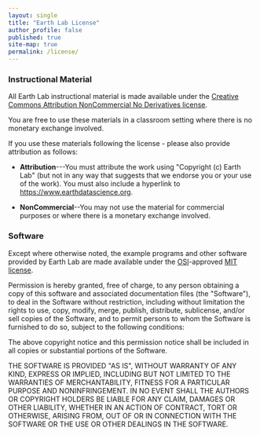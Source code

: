 ```yaml
---
layout: single
title: "Earth Lab License"
author_profile: false
published: true
site-map: true
permalink: /license/
---
```


### Instructional Material

All Earth Lab instructional material is made available under
the [Creative Commons Attribution NonCommercial No Derivatives license](https://creativecommons.org/licenses/by-nc-nd/4.0/).

You are free to use these materials in a classroom setting where there is no monetary exchange involved. 

If you use these materials following the license - please also provide attribution as follows:

* **Attribution**---You must attribute the work using "Copyright (c)
  Earth Lab" (but not in any way that suggests that we
  endorse you or your use of the work). You must
  also include a hyperlink to https://www.earthdatascience.org.

* **NonCommercial**--You may not use the material for commercial purposes or where there is a monetary exchange involved.


### Software

Except where otherwise noted, the example programs and other software
provided by Earth Lab are made available under the
[OSI](http://opensource.org)-approved
[MIT license](http://opensource.org/licenses/mit-license.html).

Permission is hereby granted, free of charge, to any person obtaining
a copy of this software and associated documentation files (the
"Software"), to deal in the Software without restriction, including
without limitation the rights to use, copy, modify, merge, publish,
distribute, sublicense, and/or sell copies of the Software, and to
permit persons to whom the Software is furnished to do so, subject to
the following conditions:

The above copyright notice and this permission notice shall be
included in all copies or substantial portions of the Software.

THE SOFTWARE IS PROVIDED "AS IS", WITHOUT WARRANTY OF ANY KIND,
EXPRESS OR IMPLIED, INCLUDING BUT NOT LIMITED TO THE WARRANTIES OF
MERCHANTABILITY, FITNESS FOR A PARTICULAR PURPOSE AND
NONINFRINGEMENT. IN NO EVENT SHALL THE AUTHORS OR COPYRIGHT HOLDERS BE
LIABLE FOR ANY CLAIM, DAMAGES OR OTHER LIABILITY, WHETHER IN AN ACTION
OF CONTRACT, TORT OR OTHERWISE, ARISING FROM, OUT OF OR IN CONNECTION
WITH THE SOFTWARE OR THE USE OR OTHER DEALINGS IN THE SOFTWARE.
